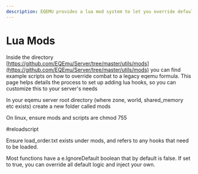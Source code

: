 ```yaml
---
description: EQEMU provides a lua mod system to let you override default logic concluded.
---
```


# Lua Mods

Inside the directory [https://github.com/EQEmu/Server/tree/master/utils/mods](https://github.com/EQEmu/Server/tree/master/utils/mods) you can find example scripts on how to override combat to a legacy eqemu formula. This page helps details the process to set up adding lua hooks, so you can customize this to your server's needs

In your eqemu server root directory \(where zone, world, shared\_memory etc exists\) create a new folder called mods

On linux, ensure mods and scripts are chmod 755

\#reloadscript

Ensure load\_order.txt exists under mods, and refers to any hooks that need to be loaded.

Most functions have a e.IgnoreDefault boolean that by default is false. If set to true, you can override all default logic and inject your own.

